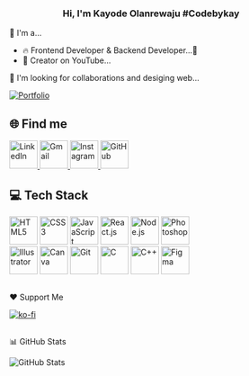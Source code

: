 

<h3 align="center"> Hi, I'm Kayode Olanrewaju #Codebykay </h3>

👋 I'm a...
- 🔥 Frontend Developer & Backend Developer...🚀
- 🎨 Creator on YouTube... 

💖 I'm looking for collaborations and desiging web...


[![Portfolio](https://img.shields.io/badge/Portfolio-Visit-blue)](https://codebykay.com)


## 🌐 Find me

<div align="left">
  <a href="https://www.linkedin.com/in/codebykay" target="_blank">
    <img src="https://img.icons8.com/fluent/48/000000/linkedin.png" alt="LinkedIn" width="50" height="50"/>
  </a>
  <a href="mailto:codebykay101@gmail.com" target="_blank">
    <img src="https://img.icons8.com/fluent/48/000000/gmail-new.png" alt="Gmail" width="50" height="50"/>
  </a>
  <a href="https://www.instagram.com/codebykay101" target="_blank">
    <img src="https://img.icons8.com/fluent/48/000000/instagram-new.png" alt="Instagram" width="50" height="50"/>
  </a>
  <a href="https://github.com/codebykay101" target="_blank">
    <img src="https://img.icons8.com/fluent/48/000000/github.png" alt="GitHub" width="50" height="50"/>
  </a>
</div>




## 💻 Tech Stack

<div align="left">
  <img src="https://img.icons8.com/color/48/000000/html-5.png" alt="HTML5" width="50" height="50"/>
  <img src="https://img.icons8.com/color/48/000000/css3.png" alt="CSS3" width="50" height="50"/>
  <img src="https://img.icons8.com/color/48/000000/javascript.png" alt="JavaScript" width="50" height="50"/>
  <img src="https://img.icons8.com/color/48/000000/react-native.png" alt="React.js" width="50" height="50"/>
  <img src="https://img.icons8.com/color/48/000000/nodejs.png" alt="Node.js" width="50" height="50"/>
  <img src="https://img.icons8.com/color/48/000000/adobe-photoshop.png" alt="Photoshop" width="50" height="50"/><br>
  <img src="https://img.icons8.com/color/48/000000/adobe-illustrator.png" alt="Illustrator" width="50" height="50"/>
  <img src="https://img.icons8.com/fluent/48/000000/canva.png" alt="Canva" width="50" height="50"/>
  <img src="https://img.icons8.com/color/48/000000/git.png" alt="Git" width="50" height="50"/>
  <img src="https://img.icons8.com/color/48/000000/c-programming.png" alt="C" width="50" height="50"/>
  <img src="https://img.icons8.com/color/48/000000/c-plus-plus-logo.png" alt="C++" width="50" height="50"/>
  <img src="https://img.icons8.com/color/48/000000/figma.png" alt="Figma" width="50" height="50"/>
</div>


##
❤️ Support Me



<a href="https://ko-fi.com/codebykay" rel="nofollow"><img src="https://camo.githubusercontent.com/70e2ef5e0263b261f9a2a314bb1d6919d1d43292eed117fe8fc766a68c7d96ea/68747470733a2f2f6b6f2d66692e636f6d2f696d672f676974687562627574746f6e5f736d2e737667" alt="ko-fi" data-canonical-src="https://ko-fi.com/img/githubbutton_sm.svg" style="max-width: 100%;"></a>



##

📊 GitHub Stats

![GitHub Stats](https://github-readme-stats.vercel.app/api?username=codebykay101&show_icons=true&theme=radical)



